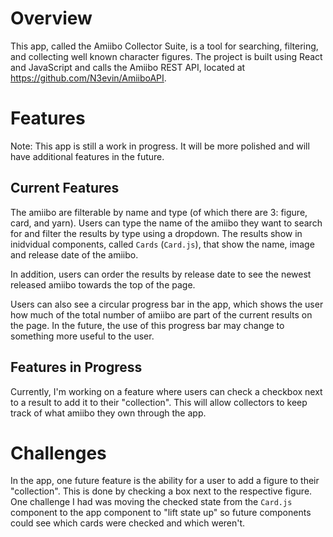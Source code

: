 # Overview

This app, called the Amiibo Collector Suite, is a tool for searching, filtering, and collecting well known character figures. The project is built using React and JavaScript and calls the Amiibo REST API, located at https://github.com/N3evin/AmiiboAPI.

# Features

Note: This app is still a work in progress. It will be more polished and will have additional features in the future.

## Current Features

The amiibo are filterable by name and type (of which there are 3: figure, card, and yarn). Users can type the name of the amiibo they want to search for and filter the results by type using a dropdown. The results show in inidvidual components, called `Cards` (`Card.js`), that show the name, image and release date of the amiibo. 

In addition, users can order the results by release date to see the newest released amiibo towards the top of the page.

Users can also see a circular progress bar in the app, which shows the user how much of the total number of amiibo are part of the current results on the page. In the future, the use of this progress bar may change to something more useful to the user.

## Features in Progress

Currently, I'm working on a feature where users can check a checkbox next to a result to add it to their "collection". This will allow collectors to keep track of what amiibo they own through the app.

# Challenges

In the app, one future feature is the ability for a user to add a figure to their "collection". This is done by checking a box next to the respective figure. One challenge I had was moving the checked state from the `Card.js` component to the app component to "lift state up" so future components could see which cards were checked and which weren't.
